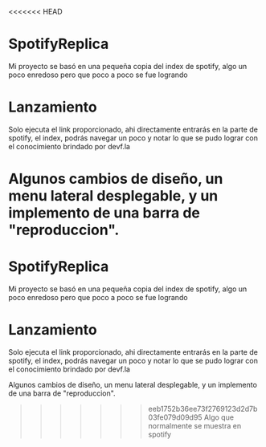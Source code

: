 <<<<<<< HEAD
# SpotifyReplica

Mi proyecto se basó en una pequeña copia del index de spotify, algo un poco enredoso pero que poco
a poco se fue logrando


# Lanzamiento

Solo ejecuta el link proporcionado, ahi directamente entrarás en la parte de spotify, el index, podrás navegar un poco y notar lo que se pudo lograr con el conocimiento brindado por devf.la

Algunos cambios de diseño, un menu lateral desplegable, y un implemento de una barra de "reproduccion".
=======
# SpotifyReplica

Mi proyecto se basó en una pequeña copia del index de spotify, algo un poco enredoso pero que poco
a poco se fue logrando


# Lanzamiento

Solo ejecuta el link proporcionado, ahi directamente entrarás en la parte de spotify, el index, podrás navegar un poco y notar lo que se pudo lograr con el conocimiento brindado por devf.la

Algunos cambios de diseño, un menu lateral desplegable, y un implemento de una barra de "reproduccion".
>>>>>>> eeb1752b36ee73f2769123d2d7b03fe079d09d95
Algo que normalmente se muestra en spotify